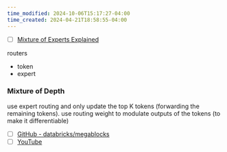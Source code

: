 ```yaml
---
time_modified: 2024-10-06T15:17:27-04:00
time_created: 2024-04-21T18:58:55-04:00
---
```


- [ ] [Mixture of Experts Explained](https://huggingface.co/blog/moe)

routers

- token
- expert





### Mixture of Depth

use expert routing and only update the top K tokens (forwarding the remaining tokens). use routing weight to modulate outputs of the tokens (to make it differentiable)




- [ ] [GitHub - databricks/megablocks](https://github.com/databricks/megablocks)
- [ ] [YouTube](https://www.youtube.com/watch?v=1c56wxv00hI)